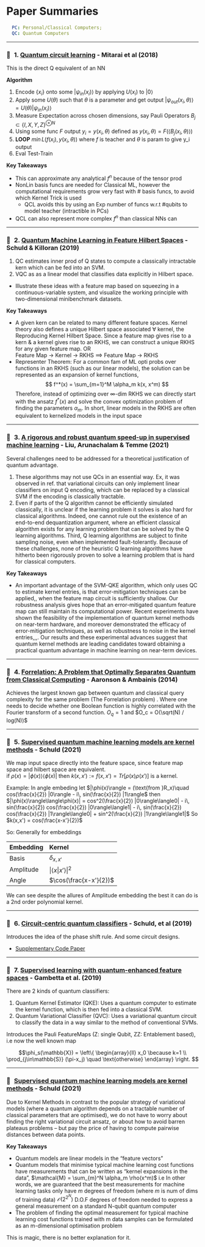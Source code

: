 # Paper Summaries
```yaml
  PC: Personal/Classical Computers;
  QC: Quantum Computers
```

<style>
  h3::before {
    content: "🔗 ";
    height: 20px;
    width: 20px;
    display: inline-block;
  }
</style>

---
###  1. [Quantum circuit learning](https://doi.org/10.1103/PhysRevA.98.032309) - Mitarai et al (2018)

This is the direct Q equivalent of an NN

**Algorithm**
1. Encode $\{x_i\}$ onto some $|ψ_{in} (x_i)\rangle$ by applying $U(x_i)$ to $|0\rangle$
2. Apply some $U(\theta)$ such that $\theta$ is a parameter and get output $|ψ_{out} (x_i, \theta)\rangle = U(\theta) |ψ_{in} (x_i)\rangle$
3. Measure Expectation across chosen dimensions, say Pauli Operators $B_j ⊂ \{I, X, Y, Z\}^{⊗N}$
4. Using some func $F$ output $y_i = y(x_i, \theta)$ defined as $y(x_i, \theta) = F ({\langle B_j (x_i, \theta )\rangle})$
5. **LOOP** $min\, L(f(x_i), y(x_i, \theta))$ where $f$ is teacher and $\theta$ is param to give y_i output
6. Eval Test-Train

**Key Takeaways**
- This can approximate any analytical $f^n$ because of the tensor prod
- NonLin basis funcs are needed for Classical ML, however the computational requirements grow very fast with # basis funcs, to avoid which Kernel Trick is used
  - QCL avoids this by using an Exp number of funcs w.r.t #qubits to model teacher (intractible in PCs)
- QCL can also represent more complex $f^n$ than classical NNs can

---
### 2. [Quantum Machine Learning in Feature Hilbert Spaces](https://doi.org/10.1103/PhysRevLett.122.040504) - Schuld & Killoran (2019)

1. QC estimates inner prod of Q states to compute a classically intractable kern which can be fed into an SVM.
2. VQC as as a linear model that classifies data explicitly in Hilbert space.
- Illustrate these ideas with a feature map based on squeezing in a continuous-variable system, and visualize the working principle with two-dimensional minibenchmark
datasets.

**Key Takeaways**
- A given kern can be related to many different
feature spaces. Kernel theory also defines a unique Hilbert
space associated $\forall$ kernel, the Reproducing Kernel
Hilbert Space. Since a feature map gives rise to a kern & a kernel gives rise to an RKHS, we can construct a unique RKHS for any given feature map. OR \
Feature Map &rarr; Kernel &rarr; RKHS $\implies$ Feature Map &rarr; RKHS
- Representer Theorem: For a common fam of ML opti probs over functions in an RKHS (such as our linear models), the solution can be represented as an expansion of kernel functions,  $$ f^*(x) = \sum_{m=1}^M \alpha_m k(x, x^m) $$
Therefore, instead of optimizing over $\infty$-dim RKHS we can directly start with the ansatz $f^*(x)$ and solve the convex optimization problem of finding the parameters $α_m$. In short, linear models in the RKHS are often equivalent to kernelized models in the input space

---
### 3. [A rigorous and robust quantum speed-up in supervised machine learning](https://doi.org/10.1038/s41567-021-01287-z) - Liu, Arunachalam & Temme (2021)


Several challenges need to be addressed for a theoretical justification of quantum advantage.
1. These algorithms may not use QCs in an essential way. Ex, it was observed in ref. that variational circuits can only implement linear classifiers on input Q encoding, which can be replaced by a classical SVM if the encoding is classically tractable.
2. Even if parts of the Q algorithm cannot be efficiently simulated classically, it is unclear if the learning problem it solves is also hard for classical algorithms. Indeed, one cannot rule out the existence of an end-to-end dequantization argument, where an efficient classical algorithm exists for any learning problem that can be solved by the Q learning algorithms. Third, Q learning algorithms are subject to finite sampling noise, even when implemented fault-tolerantly. Because of these challenges, none of the heuristic Q learning algorithms have hitherto been rigorously proven to solve a learning problem that is hard for classical computers.

**Key Takeaways**
- An important advantage of the SVM-QKE algorithm, which only uses QC to estimate kernel entries, is that error-mitigation techniques can be applied,, when the feature map circuit is sufficiently shallow. Our robustness analysis gives hope that an error-mitigated quantum feature map can still maintain its computational power. Recent experiments have shown the feasibility of the implementation of quantum kernel methods on near-term hardware, and moreover demonstrated the efficacy of error-mitigation techniques, as well as robustness to noise in the kernel entries,,,. Our results and these experimental advances suggest that quantum kernel methods are leading candidates toward obtaining a practical quantum advantage in machine learning on near-term devices.



---
### 4. [Forrelation: A Problem that Optimally Separates Quantum from Classical Computing](https://ar5iv.labs.arxiv.org/html/1411.5729) - Aaronson & Ambainis (2014)

Achieves the largest known gap between quantum and classical query complexity for the same problem (The Forrelation problem)
. Where one needs to decide whether one Boolean function is highly correlated with the Fourier transform of a second function.
$O_q = 1$ and $O_c =  O(\sqrt(N) / log(N))$


---
### 5. [Supervised quantum machine learning models are kernel methods](https://ar5iv.labs.arxiv.org/html/2101.11020) - Schuld (2021)

We map input space directly into the feature space, since feature map space and hilbert space are equivalent. \
if $\rho(x) = |\phi(x)\rangle \langle\phi(x)|$ then $k(x, x') := f(x,x') = Tr[\rho(x) \rho(x')]$ is a kernel.

Example: In angle embeding let $|\phi(x)\rangle = (\text{from }R_x)\quad cos(\frac{x}{2}) |0\rangle - i\, sin(\frac{x}{2}) |1\rangle$
then
$|\phi(x)\rangle\langle\phi(x)| = cos^2(\frac{x}{2}) |0\rangle\langle0| - i\, sin(\frac{x}{2}) cos(\frac{x}{2}) |0\rangle\langle1| - i\, sin(\frac{x}{2}) cos(\frac{x}{2}) |1\rangle\langle0| + sin^2(\frac{x}{2}) |1\rangle\langle1|$
So
$k(x,x') = cos(\frac{x-x'}{2})$

So: Generally for embeddings

|Embedding|Kernel|
|:-|:-|
|Basis|$\delta_{x,x'}$|
|Amplitude| $\|\langle x\|x'\rangle\|^2$ |
|Angle|$\cos(\frac{x-x'}{2})$|

We can see despite the allures of Amplitude embedding the best it can do is a 2nd order polynomial kernel.

---
### 6. [Circuit-centric quantum classifiers](https://doi.org/10.1103/PhysRevA.101.032308) - Schuld, et al (2019)

Introduces the idea of the phase shift rule. And some circuit designs.
- [Supplementary Code Paper](https://arxiv.org/pdf/1811.04968.pdf)

---
### 7. [Supervised learning with quantum-enhanced feature spaces](https://doi.org/10.1038/s41586-019-0980-2) - Gambetta et al. (2019)

There are 2 kinds of quantum classifiers:
1. Quantum Kernel Estimator (QKE): Uses a quantum computer to estimate the kernel function, which is then fed into a classical SVM.
2. Quantum Variational Classifier (QVC): Uses a variational quantum circuit to classify the data in a way similar to the method of conventional SVMs.

Introduces the Pauli FeatureMaps (Z: single Qubit, ZZ: Entablement based), i.e now the well known map

$$\phi_s(\mathbb{X}) =  \left\{
\begin{array}{ll}
      x_0 \because k=1 \\
      \prod_{j\in\mathbb{S}} (\pi-x_j) \quad \text{otherwise}
\end{array}
\right. $$

---
### [Supervised quantum machine learning models are kernel methods](https://ar5iv.labs.arxiv.org/html/2101.11020) - Schuld (2021)

Due to Kernel Methods in contrast to the popular strategy of variational models (where a quantum algorithm depends on a tractable number of classical parameters that are optimised), we do not have to worry about finding the right variational circuit ansatz, or about how to avoid barren plateaus problems – but pay the price of having to compute pairwise distances between data points.

**Key Takeaways**
- Quantum models are linear models in the “feature vectors”
- Quantum models that minimise typical machine learning cost functions have measurements that can be written as “kernel expansions in the data”, $\mathcal{M} = \sum_{m}^N \alpha_m \rho(x^m)$ i.e In other words, we are guaranteed that the best measurements for machine learning tasks only have $m$ degrees of freedom (where $m$ is num of dims of training data) $𝒪(2^{2^N})$ D.O.F degrees of freedom needed to express a general measurement on a standard N-qubit quantum computer
- The problem of finding the optimal measurement for typical machine learning cost functions trained with m data samples can be formulated as an m-dimensional optimisation problem

This is magic, there is no better explanation for it.
